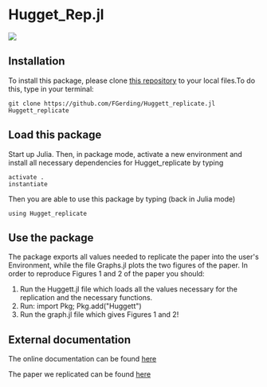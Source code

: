 # Hugget_Rep.jl

[![](https://img.shields.io/badge/docs-dev-blue.svg)](https://FGerding.github.io/Huggett_replicate.jl/dev/)

## Installation

To install this package, please clone [this repository](https://github.com/FGerding/Huggett_replicate.jl) to your local files.To do this, type in your terminal:

    git clone https://github.com/FGerding/Huggett_replicate.jl Huggett_replicate

## Load this package

Start up Julia. Then, in package mode, activate a new environment and install all necessary dependencies for Hugget_replicate by typing

    activate .
    instantiate 

Then you are able to use this package by typing (back in Julia mode)
    
    using Hugget_replicate


## Use the package

The package exports all values needed to replicate the paper into the user's Environment, while the file Graphs.jl plots the two figures of the paper.
In order to reproduce Figures 1 and 2 of the paper you should:

1) Run the Huggett.jl file which loads all the values necessary for the replication and the necessary functions.
2) Run: import Pkg; Pkg.add("Huggett")
3) Run the graph.jl file which gives Figures 1 and 2!


## External documentation

The online documentation can be found [here](https://FGerding.github.io/Huggett_replicate.jl/dev/)

The paper we replicated can be found [here](https://www.sciencedirect.com/science/article/abs/pii/S002205311100055X)
